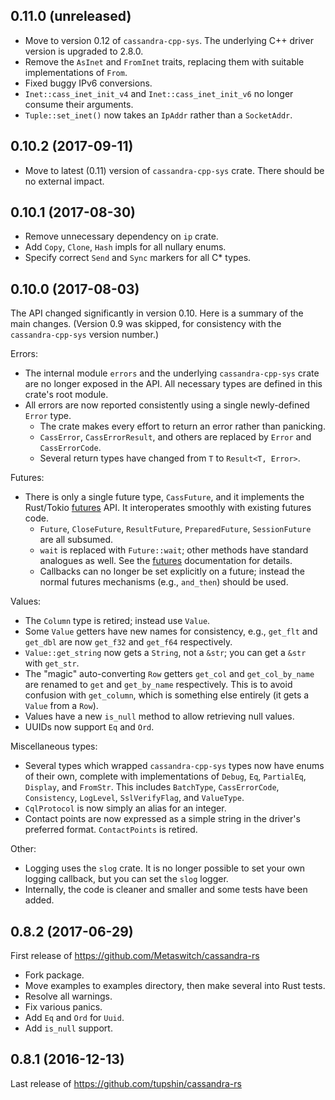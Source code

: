 ## 0.11.0 (unreleased)

* Move to version 0.12 of `cassandra-cpp-sys`.  The underlying C++ driver version is
  upgraded to 2.8.0.
* Remove the `AsInet` and `FromInet` traits, replacing them with suitable implementations of `From`.
* Fixed buggy IPv6 conversions.
* `Inet::cass_inet_init_v4` and `Inet::cass_inet_init_v6` no longer consume their arguments.
* `Tuple::set_inet()` now takes an `IpAddr` rather than a `SocketAddr`.

## 0.10.2 (2017-09-11)

* Move to latest (0.11) version of `cassandra-cpp-sys` crate.
  There should be no external impact.


## 0.10.1 (2017-08-30)

* Remove unnecessary dependency on `ip` crate.
* Add `Copy`, `Clone`, `Hash` impls for all nullary enums.
* Specify correct `Send` and `Sync` markers for all C* types.


## 0.10.0 (2017-08-03)

The API changed significantly in version 0.10. Here is a summary of the main changes.
(Version 0.9 was skipped, for consistency with the `cassandra-cpp-sys` version number.)

Errors:

* The internal module `errors` and the underlying `cassandra-cpp-sys` crate are
  no longer exposed in the API.
  All necessary types are defined in this crate's root module.
* All errors are now reported consistently using a single newly-defined `Error` type.
  * The crate makes every effort to return an error rather than panicking.
  * `CassError`, `CassErrorResult`, and others are replaced by `Error` and
  `CassErrorCode`.
  * Several return types have changed from `T` to `Result<T, Error>`.

Futures:

* There is only a single future type, `CassFuture`, and it implements the
  Rust/Tokio [futures](https://docs.rs/futures) API. It interoperates smoothly
  with existing futures code.
  * `Future`, `CloseFuture`, `ResultFuture`, `PreparedFuture`, `SessionFuture`
    are all subsumed.
  * `wait` is replaced with `Future::wait`; other methods have standard analogues
    as well. See the [futures]((https://docs.rs/futures)) documentation for details.
  * Callbacks can no longer be set explicitly on a future; instead the normal
    futures mechanisms (e.g., `and_then`) should be used.

Values:

* The `Column` type is retired; instead use `Value`.
* Some `Value` getters have new names for consistency, e.g.,
  `get_flt` and `get_dbl` are now `get_f32` and `get_f64` respectively.
* `Value::get_string` now gets a `String`, not a `&str`; you can get a `&str` with `get_str`.
* The "magic" auto-converting `Row` getters `get_col` and `get_col_by_name` are renamed
  to `get` and `get_by_name` respectively. This is to avoid confusion with `get_column`, which is
  something else entirely (it gets a `Value` from a `Row`).
* Values have a new `is_null` method to allow retrieving null values.
* UUIDs now support `Eq` and `Ord`.

Miscellaneous types:

* Several types which wrapped `cassandra-cpp-sys` types now have enums of their
  own, complete with implementations of `Debug`, `Eq`, `PartialEq`, `Display`,
  and `FromStr`. This includes `BatchType`, `CassErrorCode`, `Consistency`,
  `LogLevel`, `SslVerifyFlag`, and `ValueType`.
* `CqlProtocol` is now simply an alias for an integer.
* Contact points are now expressed as a simple string in the driver's preferred format.
  `ContactPoints` is retired.

Other:

* Logging uses the `slog` crate. It is no longer possible to set your own logging
  callback, but you can set the `slog` logger.
* Internally, the code is cleaner and smaller and some tests have been added.


## 0.8.2 (2017-06-29)

First release of https://github.com/Metaswitch/cassandra-rs

* Fork package.
* Move examples to examples directory, then make several into Rust tests.
* Resolve all warnings.
* Fix various panics.
* Add `Eq` and `Ord` for `Uuid`.
* Add `is_null` support.


## 0.8.1 (2016-12-13)

Last release of https://github.com/tupshin/cassandra-rs
